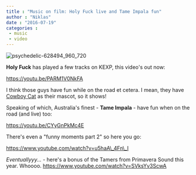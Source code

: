 ```yaml
---
title : "Music on film: Holy Fuck live and Tame Impala fun"
author : "Niklas"
date : "2016-07-19"
categories : 
 - music
 - video
---
```


![psychedelic-628494_960_720](https://niklasblog.com/wp-content/psychedelic-628494_960_720.jpg)

**Holy Fuck** has played a few tracks on KEXP, this video's out now:

https://youtu.be/PARM1V0NkFA

I think those guys have fun while on the road et cetera. I mean, they have [Cowboy Cat](http://static.comicvine.com/uploads/original/4/49017/910939-clint_cat.jpg) as their mascot, so it shows!

Speaking of which, Australia's finest - **Tame Impala** - have fun when on the road (and live) too:

https://youtu.be/CYyGnPkMc4E

There's even a "funny moments part 2" so here you go:

https://www.youtube.com/watch?v=u5haA\_4Fn\_I

_Eventuallyyy..._ - here's a bonus of the Tamers from Primavera Sound this year. Whoooo. https://www.youtube.com/watch?v=SVksYv3ScwA
